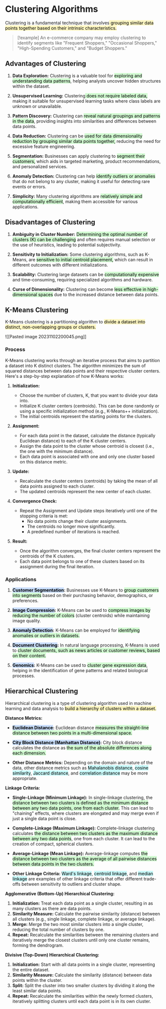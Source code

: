 # Clustering Algorithms

Clustering is a fundamental technique that involves<mark style="background: #FFF3A3A6;"> grouping similar data points together based on their intrinsic characteristics.</mark>

> [!example]
> An e-commerce company may employ clustering to identify segments like "Frequent Shoppers," "Occasional Shoppers," "High-Spending Customers," and "Budget Shoppers."


## Advantages of Clustering

1. **Data Exploration:** Clustering is a valuable tool for <mark style="background: #BBFABBA6;">exploring and understanding data patterns</mark>, helping analysts uncover hidden structures within the dataset.
    
2. **Unsupervised Learning:** Clustering<mark style="background: #BBFABBA6;"> does not require labeled data,</mark> making it suitable for unsupervised learning tasks where class labels are unknown or unavailable.
    
3. **Pattern Discovery:** Clustering can <mark style="background: #BBFABBA6;">reveal natural groupings and patterns in the data</mark>, providing insights into similarities and differences between data points.
    
4. **Data Reduction:** Clustering can be <mark style="background: #BBFABBA6;">used for data dimensionality reduction by grouping similar data points together,</mark> reducing the need for excessive feature engineering.
    
5. **Segmentation:** Businesses can apply clustering to <mark style="background: #BBFABBA6;">segment their customers,</mark> which aids in targeted marketing, product recommendations, and personalized services.
    
6. **Anomaly Detection:** Clustering can help <mark style="background: #BBFABBA6;">identify outliers or anomalies </mark>that do not belong to any cluster, making it useful for detecting rare events or errors.
    
7. **Simplicity:** Many clustering algorithms are <mark style="background: #BBFABBA6;">relatively simple and computationally efficient</mark>, making them accessible for various applications.
    

## Disadvantages of Clustering

1. **Ambiguity in Cluster Number:** <mark style="background: #BBFABBA6;">Determining the optimal number of clusters (K) can be challenging</mark> and often requires manual selection or the use of heuristics, leading to potential subjectivity.
    
2. **Sensitivity to Initialization:** Some clustering algorithms, such as K-Means, are <mark style="background: #BBFABBA6;">sensitive to initial centroid placement,</mark> which can result in different outcomes with different initializations.
    
3. **Scalability:** Clustering large datasets can be <mark style="background: #BBFABBA6;">computationally expensive</mark> and time-consuming, requiring specialized algorithms and hardware.
    
4. **Curse of Dimensionality:** Clustering can become <mark style="background: #BBFABBA6;">less effective in high-dimensional spaces</mark> due to the increased distance between data points.

## K-Means Clustering

K-Means clustering is a partitioning algorithm  to <mark style="background: #FFF3A3A6;">divide a dataset into distinct, non-overlapping groups or clusters.</mark>


![[Pasted image 20231102200045.png]]

### Process

K-Means clustering works through an iterative process that aims to partition a dataset into K distinct clusters. The algorithm minimizes the sum of squared distances between data points and their respective cluster centers. Here's a step-by-step explanation of how K-Means works:

1. **Initialization:**
    
    - Choose the number of clusters, K, that you want to divide your data into.
    - Initialize K cluster centers (centroids). This can be done randomly or using a specific initialization method (e.g., K-Means++ initialization).
    - The initial centroids represent the starting points for the clusters.
2. **Assignment:**
    
    - For each data point in the dataset, calculate the distance (typically Euclidean distance) to each of the K cluster centers.
    - Assign the data point to the cluster whose centroid is closest (i.e., the one with the minimum distance).
    - Each data point is associated with one and only one cluster based on this distance metric.
3. **Update:**
    
    - Recalculate the cluster centers (centroids) by taking the mean of all data points assigned to each cluster.
    - The updated centroids represent the new center of each cluster.
4. **Convergence Check:**
    
    - Repeat the Assignment and Update steps iteratively until one of the stopping criteria is met:
        - No data points change their cluster assignments.
        - The centroids no longer move significantly.
        - A predefined number of iterations is reached.
5. **Result:**
    
    - Once the algorithm converges, the final cluster centers represent the centroids of the K clusters.
    - Each data point belongs to one of these clusters based on its assignment during the final iteration.


### Applications

1. **<mark style="background: #ADCCFFA6;">Customer Segmentation</mark>:** Businesses use K-Means to <mark style="background: #BBFABBA6;">group customers into segments</mark> based on their purchasing behavior, demographics, or preferences. 
    
2. **<mark style="background: #ADCCFFA6;">Image Compression</mark>:** K-Means can be used to <mark style="background: #BBFABBA6;">compress images by reducing the number of colors</mark> (cluster centroids) while maintaining image quality. 
    
3. **<mark style="background: #ADCCFFA6;">Anomaly Detection</mark>:** K-Means can be employed for <mark style="background: #BBFABBA6;">identifying anomalies or outliers in datasets.</mark> 
    
4. **<mark style="background: #ADCCFFA6;">Document Clustering</mark>:** In natural language processing, K-Means is used to <mark style="background: #BBFABBA6;">cluster documents, such as news articles or customer reviews, based on their content.</mark> 
    
5. **<mark style="background: #ADCCFFA6;">Genomics</mark>:** K-Means can be used to <mark style="background: #BBFABBA6;">cluster gene expression data</mark>, helping in the identification of gene patterns and related biological processes.


## Hierarchical Clustering

Hierarchical clustering is a type of clustering algorithm used in machine learning and data analysis to <mark style="background: #FFF3A3A6;">build a hierarchy of clusters within a dataset.</mark>


**Distance Metrics:**

- **<mark style="background: #ADCCFFA6;">Euclidean Distance</mark>:** Euclidean distance <mark style="background: #BBFABBA6;">measures the straight-line distance between two points in a multi-dimensional space.</mark> 
    
- **<mark style="background: #ADCCFFA6;">City Block Distance (Manhattan Distance)</mark>:** City block distance calculates the distance as <mark style="background: #BBFABBA6;">the sum of the absolute differences along each dimension.</mark> 
    
- **Other Distance Metrics:** Depending on the domain and nature of the data, other distance metrics such as <mark style="background: #ABF7F7A6;">Mahalanobis distance</mark>, <mark style="background: #ABF7F7A6;">cosine similarity</mark>, <mark style="background: #ABF7F7A6;">Jaccard distance</mark>, and <mark style="background: #ABF7F7A6;">correlation distance</mark> may be more appropriate. 
    

**Linkage Criteria:**

- **Single-Linkage (Minimum Linkage):** In single-linkage clustering, the <mark style="background: #BBFABBA6;">distance between two clusters is defined as the minimum distance between any two data points, one from each cluster.</mark> This can lead to "chaining" effects, where clusters are elongated and may merge even if just a single data point is close.
    
- **Complete-Linkage (Maximum Linkage):** Complete-linkage clustering calculates <mark style="background: #BBFABBA6;">the distance between two clusters as the maximum distance between any two data points</mark>, one from each cluster. It can lead to the creation of compact, spherical clusters.
    
- **Average-Linkage (Mean Linkage):** Average-linkage computes <mark style="background: #BBFABBA6;">the distance between two clusters as the average of all pairwise distances between data points in the two clusters.</mark> 
    
- **Other Linkage Criteria:** <mark style="background: #ABF7F7A6;">Ward's linkage</mark>, <mark style="background: #ABF7F7A6;">centroid linkage</mark>, and <mark style="background: #ABF7F7A6;">median linkage</mark> are examples of other linkage criteria that offer different trade-offs between sensitivity to outliers and cluster shape.

**Agglomerative (Bottom-Up) Hierarchical Clustering:**

1. **Initialization:** Treat each data point as a single cluster, resulting in as many clusters as there are data points.
2. **Similarity Measure:** Calculate the pairwise similarity (distance) between all clusters (e.g., single linkage, complete linkage, or average linkage).
3. **Merge:** Merge the two most similar clusters into a single cluster, reducing the total number of clusters by one.
4. **Repeat:** Recalculate the similarities between the remaining clusters and iteratively merge the closest clusters until only one cluster remains, forming the dendrogram.

**Divisive (Top-Down) Hierarchical Clustering:**

1. **Initialization:** Start with all data points in a single cluster, representing the entire dataset.
2. **Similarity Measure:** Calculate the similarity (distance) between data points within the cluster.
3. **Split:** Split the cluster into two smaller clusters by dividing it along the least similar data points.
4. **Repeat:** Recalculate the similarities within the newly formed clusters, iteratively splitting clusters until each data point is in its own cluster.


